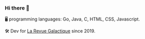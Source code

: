 ### Hi there 👋

🖥 programming languages: Go, Java, C, HTML, CSS, Javascript.

🛠 Dev for [La Revue Galactique](https://larevuegalactique.fr/) since 2019.
